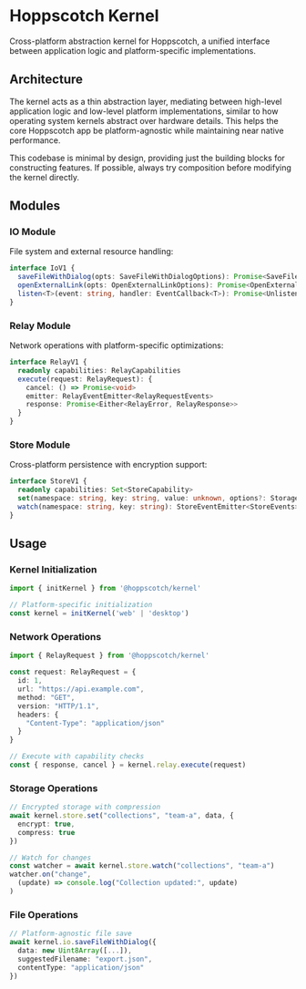 # Hoppscotch Kernel

Cross-platform abstraction kernel for Hoppscotch, a unified interface between application logic and platform-specific implementations.

## Architecture

The kernel acts as a thin abstraction layer, mediating between high-level application logic and low-level platform implementations, similar to how operating system kernels abstract over hardware details. This helps the core Hoppscotch app be platform-agnostic while maintaining near native performance.

This codebase is minimal by design, providing just the building blocks for constructing features. If possible, always try composition before modifying the kernel directly.

## Modules

### IO Module
File system and external resource handling:

```typescript
interface IoV1 {
  saveFileWithDialog(opts: SaveFileWithDialogOptions): Promise<SaveFileResponse>
  openExternalLink(opts: OpenExternalLinkOptions): Promise<OpenExternalLinkResponse>
  listen<T>(event: string, handler: EventCallback<T>): Promise<UnlistenFn>
}
```

### Relay Module
Network operations with platform-specific optimizations:

```typescript
interface RelayV1 {
  readonly capabilities: RelayCapabilities
  execute(request: RelayRequest): {
    cancel: () => Promise<void>
    emitter: RelayEventEmitter<RelayRequestEvents>
    response: Promise<Either<RelayError, RelayResponse>>
  }
}
```

### Store Module
Cross-platform persistence with encryption support:

```typescript
interface StoreV1 {
  readonly capabilities: Set<StoreCapability>
  set(namespace: string, key: string, value: unknown, options?: StorageOptions): Promise<Either<StoreError, void>>
  watch(namespace: string, key: string): StoreEventEmitter<StoreEvents>
}
```

## Usage

### Kernel Initialization

```typescript
import { initKernel } from '@hoppscotch/kernel'

// Platform-specific initialization
const kernel = initKernel('web' | 'desktop')
```

### Network Operations

```typescript
import { RelayRequest } from '@hoppscotch/kernel'

const request: RelayRequest = {
  id: 1,
  url: "https://api.example.com",
  method: "GET",
  version: "HTTP/1.1",
  headers: { 
    "Content-Type": "application/json" 
  }
}

// Execute with capability checks
const { response, cancel } = kernel.relay.execute(request)
```

### Storage Operations

```typescript
// Encrypted storage with compression
await kernel.store.set("collections", "team-a", data, {
  encrypt: true,
  compress: true
})

// Watch for changes
const watcher = await kernel.store.watch("collections", "team-a")
watcher.on("change", 
  (update) => console.log("Collection updated:", update)
)
```

### File Operations

```typescript
// Platform-agnostic file save
await kernel.io.saveFileWithDialog({
  data: new Uint8Array([...]),
  suggestedFilename: "export.json",
  contentType: "application/json"
})
```
